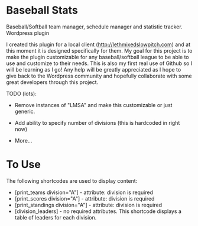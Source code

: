 Baseball Stats
==============

Baseball/Softball team manager, schedule manager and statistic tracker. Wordpress plugin

I created this plugin for a local client (http://lethmixedslowpitch.com) and at this moment it is designed specifically for them. My goal for this project is to make the plugin customizable for any baseball/softball league to be able to use and customize to their needs. This is also my first real use of Github so I will be learning as I go! Any help will be greatly appreciated as I hope to give back to the Wordpress community and hopefully collaborate with some great developers through this project.

TODO (lots):

* Remove instances of "LMSA" and make this customizable or just generic.
* Add ability to specify number of divisions (this is hardcoded in right now)

* More...

To Use
======

The following shortcodes are used to display content:

* [print_teams division="A"] - attribute: division is required
* [print_scores division="A"] - attribute: division is required
* [print_standings division="A"] - attribute: division is required
* [division_leaders] - no required attributes. This shortcode displays a table of leaders for each division.